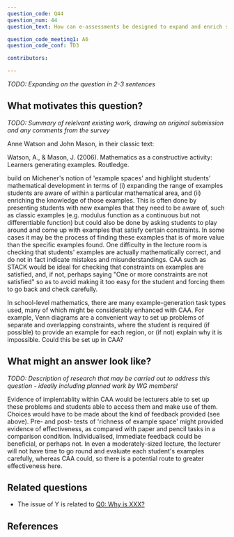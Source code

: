 ```yaml
---
question_code: Q44 
question_num: 44 
question_text: How can e-assessments be designed to expand and enrich students' example spaces? 

question_code_meeting1: A6 
question_code_conf: TD3 

contributors: 

---
```

*TODO: Expanding on the question in 2-3 sentences*

## What motivates this question?

*TODO: Summary of relelvant existing work, drawing on original submission and any comments from the survey*

Anne Watson and John Mason, in their classic text:

Watson, A., & Mason, J. (2006). Mathematics as a constructive activity: Learners generating examples. Routledge.

build on Michener's notion of 'example spaces' and highlight students' mathematical development in terms of (i) expanding the range of examples students are aware of within a particular mathematical area, and (ii) enriching the knowledge of those examples. This is often done by presenting students with new examples that they need to be aware of, such as classic examples (e.g. modulus function as a continuous but not differentiable function) but could also be done by asking students to play around and come up with examples that satisfy certain constraints. In some cases it may be the process of finding these examples that is of more value than the specific examples found. One difficulty in the lecture room is checking that students' examples are actually mathematically correct, and do not in fact indicate mistakes and misunderstandings. CAA such as STACK would be ideal for checking that constraints on examples are satisfied, and, if not, perhaps saying "One or more constraints are not satisfied" so as to avoid making it too easy for the student and forcing them to go back and check carefully.

In school-level mathematics, there are many example-generation task types used, many of which might be considerably enhanced with CAA. For example, Venn diagrams are a convenient way to set up problems of separate and overlapping constraints, where the student is required (if possible) to provide an example for each region, or (if not) explain why it is impossible. Could this be set up in CAA?


## What might an answer look like?

*TODO: Description of research that may be carried out to address this question - ideally including planned work by WG members!*

Evidence of implentablity within CAA would be lecturers able to set up these problems and students able to access them and make use of them.
Choices would have to be made about the kind of feedback provided (see above).
Pre- and post- tests of 'richness of example space' might provided evidence of effectiveness, as compared with paper and pencil tasks in a comparison condition.
Individualised, immediate feedback could be beneficial, or perhaps not. In even a moderately-sized lecture, the lecturer will not have time to go round and evaluate each student's examples carefully, whereas CAA could, so there is a potential route to greater effectiveness here.



## Related questions

* The issue of Y is related to [Q0: Why is XXX?](Q0)

## References
